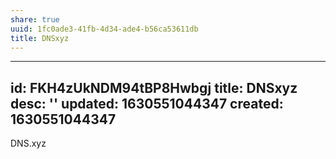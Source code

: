 ```yaml
---
share: true
uuid: 1fc0ade3-41fb-4d34-ade4-b56ca53611db
title: DNSxyz
---
```

---
id: FKH4zUkNDM94tBP8Hwbgj
title: DNSxyz
desc: ''
updated: 1630551044347
created: 1630551044347
---

DNS.xyz